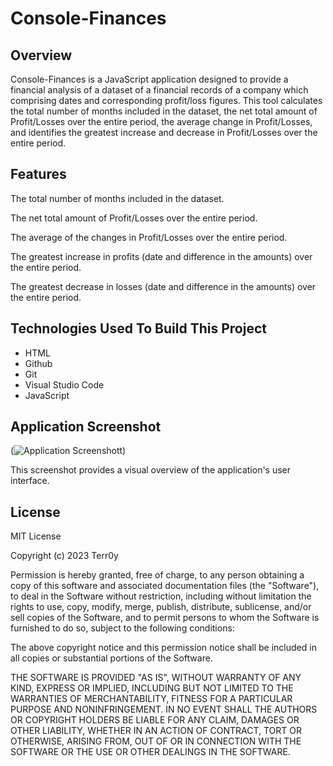 # Console-Finances

## Overview

Console-Finances is a JavaScript application designed to provide a financial analysis of a dataset of a financial records of a company which comprising dates and corresponding profit/loss figures. This tool calculates the total number of months included in the dataset, the net total amount of Profit/Losses over the entire period, the average change in Profit/Losses, and identifies the greatest increase and decrease in Profit/Losses over the entire period.

## Features

The total number of months included in the dataset.

The net total amount of Profit/Losses over the entire period.

The average of the changes in Profit/Losses over the entire period.

The greatest increase in profits (date and difference in the amounts) over the entire period.

The greatest decrease in losses (date and difference in the amounts) over the entire period.


## Technologies Used To Build This Project
* HTML
* Github
* Git
* Visual Studio Code
* JavaScript

## Application Screenshot

 (![Application Screenshott](<screenshot/portfolio overview.PNG>))

This screenshot provides a visual overview of the application's user interface.



## License

MIT License

Copyright (c) 2023 Terr0y

Permission is hereby granted, free of charge, to any person obtaining a copy
of this software and associated documentation files (the "Software"), to deal
in the Software without restriction, including without limitation the rights
to use, copy, modify, merge, publish, distribute, sublicense, and/or sell
copies of the Software, and to permit persons to whom the Software is
furnished to do so, subject to the following conditions:

The above copyright notice and this permission notice shall be included in all
copies or substantial portions of the Software.

THE SOFTWARE IS PROVIDED "AS IS", WITHOUT WARRANTY OF ANY KIND, EXPRESS OR
IMPLIED, INCLUDING BUT NOT LIMITED TO THE WARRANTIES OF MERCHANTABILITY,
FITNESS FOR A PARTICULAR PURPOSE AND NONINFRINGEMENT. IN NO EVENT SHALL THE
AUTHORS OR COPYRIGHT HOLDERS BE LIABLE FOR ANY CLAIM, DAMAGES OR OTHER
LIABILITY, WHETHER IN AN ACTION OF CONTRACT, TORT OR OTHERWISE, ARISING FROM,
OUT OF OR IN CONNECTION WITH THE SOFTWARE OR THE USE OR OTHER DEALINGS IN THE
SOFTWARE.